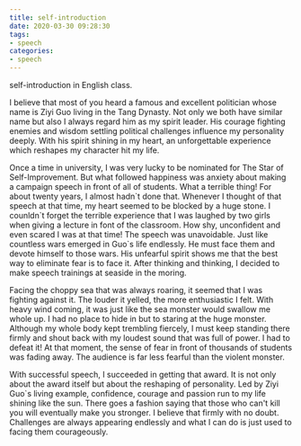 ```yaml
---
title: self-introduction
date: 2020-03-30 09:28:30
tags: 
- speech
categories:
- speech
---
```


self-introduction in English class.

<!--more-->

I believe that most of you heard a famous and excellent politician whose name is Ziyi Guo living in the Tang Dynasty. Not only we both have similar name but also I always regard him as my spirit leader. His courage fighting enemies and wisdom settling political challenges influence my personality deeply. With his spirit shining in my heart, an unforgettable experience which reshapes my character hit my life.

Once a time in university, I was very lucky to be nominated for The Star of Self-Improvement. But what followed happiness was anxiety about making a campaign speech in front of all of students. What a terrible thing! For about twenty years, I almost hadn\`t done that. Whenever I thought of that speech at that time, my heart seemed to be blocked by a huge stone. I counldn\`t forget the terrible experience that I was laughed by two girls when giving a lecture in font of the classroom. How shy, unconfident and even scared I was at that time!
The speech was unavoidable. Just like countless wars emerged in Guo`s life endlessly. He must face them and devote himself to those wars. His unfearful spirit shows me that the best way to eliminate fear is to face it. After thinking and thinking, I decided to make speech trainings at seaside in the moring. 

Facing the choppy sea that was always roaring, it seemed that I was fighting against it. The louder it yelled, the more enthusiastic I felt. With heavy wind coming, it was just like the sea monster would swallow me whole up. I had no place to hide in but to staring at the huge monster. Although my whole body kept trembling fiercely, I must keep standing there firmly and shout back with my loudest sound that was full of power. I had to defeat it! At that moment, the sense of fear in front of thousands of students was fading away. The audience is far less fearful than the violent monster.

With successful speech, I succeeded in getting that award. It is not only about the award itself but about the reshaping of personality. Led by Ziyi Guo`s living example, confidence, courage and passion run to my life shining like the sun. There goes a fashion saying that those who can't kill you will eventually make you stronger. I believe that firmly with no doubt. Challenges are always appearing endlessly and what I can do is just used to facing them courageously.

